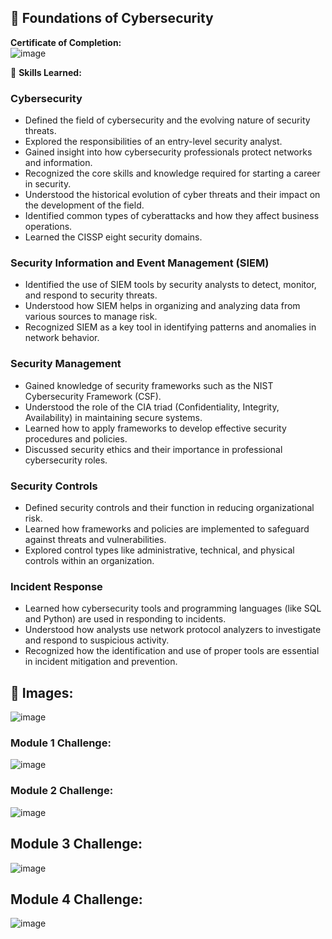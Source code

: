 ## 📜 Foundations of Cybersecurity

**Certificate of Completion:**  
![image](https://github.com/user-attachments/assets/021adc32-fa64-4ed9-9751-3aa1d511991b)


🧠 **Skills Learned:**

### **Cybersecurity**  
- Defined the field of cybersecurity and the evolving nature of security threats.  
- Explored the responsibilities of an entry-level security analyst.  
- Gained insight into how cybersecurity professionals protect networks and information.  
- Recognized the core skills and knowledge required for starting a career in security.  
- Understood the historical evolution of cyber threats and their impact on the development of the field.  
- Identified common types of cyberattacks and how they affect business operations.  
- Learned the CISSP eight security domains.

### **Security Information and Event Management (SIEM)**  
- Identified the use of SIEM tools by security analysts to detect, monitor, and respond to security threats.  
- Understood how SIEM helps in organizing and analyzing data from various sources to manage risk.  
- Recognized SIEM as a key tool in identifying patterns and anomalies in network behavior.

### **Security Management**  
- Gained knowledge of security frameworks such as the NIST Cybersecurity Framework (CSF).  
- Understood the role of the CIA triad (Confidentiality, Integrity, Availability) in maintaining secure systems.  
- Learned how to apply frameworks to develop effective security procedures and policies.  
- Discussed security ethics and their importance in professional cybersecurity roles.

### **Security Controls**  
- Defined security controls and their function in reducing organizational risk.  
- Learned how frameworks and policies are implemented to safeguard against threats and vulnerabilities.  
- Explored control types like administrative, technical, and physical controls within an organization.

### **Incident Response**  
- Learned how cybersecurity tools and programming languages (like SQL and Python) are used in responding to incidents.  
- Understood how analysts use network protocol analyzers to investigate and respond to suspicious activity.  
- Recognized how the identification and use of proper tools are essential in incident mitigation and prevention.


## **📁 Images:** 

![image](https://github.com/user-attachments/assets/ae04e400-36ac-4718-9a7e-90a036af9036)

### Module 1 Challenge:
![image](https://github.com/user-attachments/assets/bbf1e5f7-d143-4a50-abf7-4604743e0a4f)

### Module 2 Challenge:
![image](https://github.com/user-attachments/assets/381c6a97-4b73-4491-a854-0bec3e5101bf)

## Module 3 Challenge:
![image](https://github.com/user-attachments/assets/c75aa4df-5d8f-47e1-b8a5-943da82995df)

## Module 4 Challenge:
![image](https://github.com/user-attachments/assets/4b883d6b-1ba2-4ba1-b8d4-789b9a1ba31c)

